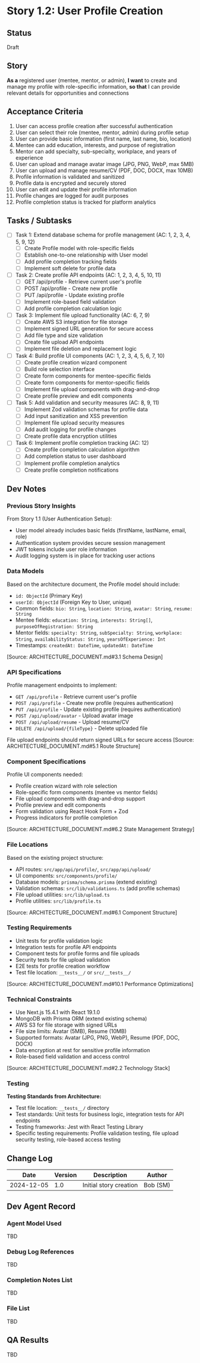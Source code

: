 # Story 1.2: User Profile Creation

## Status
Draft

## Story
**As a** registered user (mentee, mentor, or admin),
**I want** to create and manage my profile with role-specific information,
**so that** I can provide relevant details for opportunities and connections

## Acceptance Criteria
1. User can access profile creation after successful authentication
2. User can select their role (mentee, mentor, admin) during profile setup
3. User can provide basic information (first name, last name, bio, location)
4. Mentee can add education, interests, and purpose of registration
5. Mentor can add specialty, sub-specialty, workplace, and years of experience
6. User can upload and manage avatar image (JPG, PNG, WebP, max 5MB)
7. User can upload and manage resume/CV (PDF, DOC, DOCX, max 10MB)
8. Profile information is validated and sanitized
9. Profile data is encrypted and securely stored
10. User can edit and update their profile information
11. Profile changes are logged for audit purposes
12. Profile completion status is tracked for platform analytics

## Tasks / Subtasks
- [ ] Task 1: Extend database schema for profile management (AC: 1, 2, 3, 4, 5, 9, 12)
  - [ ] Create Profile model with role-specific fields
  - [ ] Establish one-to-one relationship with User model
  - [ ] Add profile completion tracking fields
  - [ ] Implement soft delete for profile data
- [ ] Task 2: Create profile API endpoints (AC: 1, 2, 3, 4, 5, 10, 11)
  - [ ] GET /api/profile - Retrieve current user's profile
  - [ ] POST /api/profile - Create new profile
  - [ ] PUT /api/profile - Update existing profile
  - [ ] Implement role-based field validation
  - [ ] Add profile completion calculation logic
- [ ] Task 3: Implement file upload functionality (AC: 6, 7, 9)
  - [ ] Create AWS S3 integration for file storage
  - [ ] Implement signed URL generation for secure access
  - [ ] Add file type and size validation
  - [ ] Create file upload API endpoints
  - [ ] Implement file deletion and replacement logic
- [ ] Task 4: Build profile UI components (AC: 1, 2, 3, 4, 5, 6, 7, 10)
  - [ ] Create profile creation wizard component
  - [ ] Build role selection interface
  - [ ] Create form components for mentee-specific fields
  - [ ] Create form components for mentor-specific fields
  - [ ] Implement file upload components with drag-and-drop
  - [ ] Create profile preview and edit components
- [ ] Task 5: Add validation and security measures (AC: 8, 9, 11)
  - [ ] Implement Zod validation schemas for profile data
  - [ ] Add input sanitization and XSS prevention
  - [ ] Implement file upload security measures
  - [ ] Add audit logging for profile changes
  - [ ] Create profile data encryption utilities
- [ ] Task 6: Implement profile completion tracking (AC: 12)
  - [ ] Create profile completion calculation algorithm
  - [ ] Add completion status to user dashboard
  - [ ] Implement profile completion analytics
  - [ ] Create profile completion notifications

## Dev Notes

### Previous Story Insights
From Story 1.1 (User Authentication Setup):
- User model already includes basic fields (firstName, lastName, email, role)
- Authentication system provides secure session management
- JWT tokens include user role information
- Audit logging system is in place for tracking user actions

### Data Models
Based on the architecture document, the Profile model should include:
- `id: ObjectId` (Primary Key)
- `userId: ObjectId` (Foreign Key to User, unique)
- Common fields: `bio: String`, `location: String`, `avatar: String`, `resume: String`
- Mentee fields: `education: String`, `interests: String[]`, `purposeOfRegistration: String`
- Mentor fields: `specialty: String`, `subSpecialty: String`, `workplace: String`, `availabilityStatus: String`, `yearsOfExperience: Int`
- Timestamps: `createdAt: DateTime`, `updatedAt: DateTime`

[Source: ARCHITECTURE_DOCUMENT.md#3.1 Schema Design]

### API Specifications
Profile management endpoints to implement:
- `GET /api/profile` - Retrieve current user's profile
- `POST /api/profile` - Create new profile (requires authentication)
- `PUT /api/profile` - Update existing profile (requires authentication)
- `POST /api/upload/avatar` - Upload avatar image
- `POST /api/upload/resume` - Upload resume/CV
- `DELETE /api/upload/{fileType}` - Delete uploaded file

File upload endpoints should return signed URLs for secure access
[Source: ARCHITECTURE_DOCUMENT.md#5.1 Route Structure]

### Component Specifications
Profile UI components needed:
- Profile creation wizard with role selection
- Role-specific form components (mentee vs mentor fields)
- File upload components with drag-and-drop support
- Profile preview and edit components
- Form validation using React Hook Form + Zod
- Progress indicators for profile completion

[Source: ARCHITECTURE_DOCUMENT.md#6.2 State Management Strategy]

### File Locations
Based on the existing project structure:
- API routes: `src/app/api/profile/`, `src/app/api/upload/`
- UI components: `src/components/profile/`
- Database models: `prisma/schema.prisma` (extend existing)
- Validation schemas: `src/lib/validations.ts` (add profile schemas)
- File upload utilities: `src/lib/upload.ts`
- Profile utilities: `src/lib/profile.ts`

[Source: ARCHITECTURE_DOCUMENT.md#6.1 Component Structure]

### Testing Requirements
- Unit tests for profile validation logic
- Integration tests for profile API endpoints
- Component tests for profile forms and file uploads
- Security tests for file upload validation
- E2E tests for profile creation workflow
- Test file location: `__tests__/` or `src/__tests__/`

[Source: ARCHITECTURE_DOCUMENT.md#10.1 Performance Optimizations]

### Technical Constraints
- Use Next.js 15.4.1 with React 19.1.0
- MongoDB with Prisma ORM (extend existing schema)
- AWS S3 for file storage with signed URLs
- File size limits: Avatar (5MB), Resume (10MB)
- Supported formats: Avatar (JPG, PNG, WebP), Resume (PDF, DOC, DOCX)
- Data encryption at rest for sensitive profile information
- Role-based field validation and access control

[Source: ARCHITECTURE_DOCUMENT.md#2.2 Technology Stack]

### Testing
**Testing Standards from Architecture:**
- Test file location: `__tests__/` directory
- Test standards: Unit tests for business logic, integration tests for API endpoints
- Testing frameworks: Jest with React Testing Library
- Specific testing requirements: Profile validation testing, file upload security testing, role-based access testing

## Change Log
| Date | Version | Description | Author |
|------|---------|-------------|--------|
| 2024-12-05 | 1.0 | Initial story creation | Bob (SM) |

## Dev Agent Record

### Agent Model Used
TBD

### Debug Log References
TBD

### Completion Notes List
TBD

### File List
TBD

## QA Results
TBD 